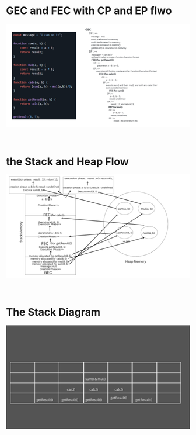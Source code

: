 # GEC and FEC with CP and EP flwo
 <img src="img/1.jpg" alt="image">
 <br /> <br /> <br />

 
#  the Stack and Heap Flow
<img src="img/2.jpg" alt="image">
<br /> <br /> <br />

# The Stack Diagram
<img src="img/3.jpg" alt="image">